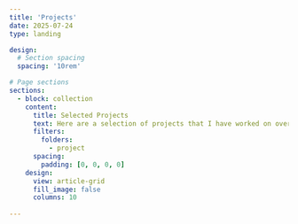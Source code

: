 ```yaml
---
title: 'Projects'
date: 2025-07-24
type: landing

design:
  # Section spacing
  spacing: '10rem'

# Page sections
sections:
  - block: collection
    content:
      title: Selected Projects
      text: Here are a selection of projects that I have worked on over the years.
      filters:
        folders:
          - project
      spacing:
        padding: [0, 0, 0, 0]
    design:
      view: article-grid
      fill_image: false
      columns: 10
  
---
```

